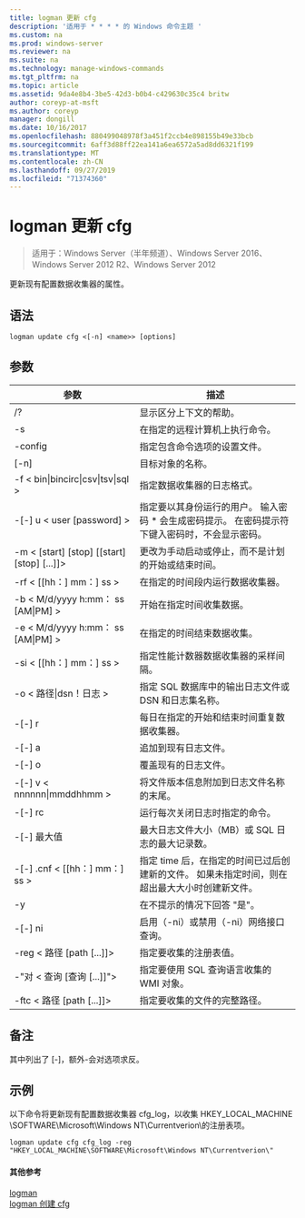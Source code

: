 ```yaml
---
title: logman 更新 cfg
description: '适用于 * * * * 的 Windows 命令主题 '
ms.custom: na
ms.prod: windows-server
ms.reviewer: na
ms.suite: na
ms.technology: manage-windows-commands
ms.tgt_pltfrm: na
ms.topic: article
ms.assetid: 9da4e8b4-3be5-42d3-b0b4-c429630c35c4 britw
author: coreyp-at-msft
ms.author: coreyp
manager: dongill
ms.date: 10/16/2017
ms.openlocfilehash: 880499048978f3a451f2ccb4e898155b49e33bcb
ms.sourcegitcommit: 6aff3d88ff22ea141a6ea6572a5ad8dd6321f199
ms.translationtype: MT
ms.contentlocale: zh-CN
ms.lasthandoff: 09/27/2019
ms.locfileid: "71374360"
---
```

# <a name="logman-update-cfg"></a>logman 更新 cfg

>适用于：Windows Server（半年频道）、Windows Server 2016、Windows Server 2012 R2、Windows Server 2012

更新现有配置数据收集器的属性。  

## <a name="syntax"></a>语法  
```  
logman update cfg <[-n] <name>> [options]  
```  
## <a name="parameters"></a>参数  

|                    参数                     |                                                                               描述                                                                               |
|--------------------------------------------------|-------------------------------------------------------------------------------------------------------------------------------------------------------------------------|
|                        /?                        |                                                                    显示区分上下文的帮助。                                                                     |
|                -s <computer name>                |                                                          在指定的远程计算机上执行命令。                                                          |
|                 -config <value>                  |                                                         指定包含命令选项的设置文件。                                                         |
|                   [-n] <name>                    |                                                                       目标对象的名称。                                                                        |
| -f < bin&#124;bincirc&#124;csv&#124;tsv&#124;sql > |                                                            指定数据收集器的日志格式。                                                             |
|             -[-] u < user [password] >              | 指定要以其身份运行的用户。 输入密码 \* 会生成密码提示。 在密码提示符下键入密码时，不会显示密码。 |
|    -m < [start] [stop] [[start] [stop] [...]]>    |                                                更改为手动启动或停止，而不是计划的开始或结束时间。                                                 |
|                -rf < [[hh：] mm：] ss >                |                                                        在指定的时间段内运行数据收集器。                                                         |
|        -b < M/d/yyyy h:mm： ss [AM&#124;PM] >         |                                                              开始在指定时间收集数据。                                                               |
|        -e < M/d/yyyy h:mm： ss [AM&#124;PM] >         |                                                               在指定的时间结束数据收集。                                                                |
|                -si < [[hh：] mm：] ss >                |                                                 指定性能计数器数据收集器的采样间隔。                                                  |
|              -o < 路径&#124;dsn！日志 >              |                                              指定 SQL 数据库中的输出日志文件或 DSN 和日志集名称。                                               |
|                      -[-] r                       |                                                  每日在指定的开始和结束时间重复数据收集器。                                                  |
|                      -[-] a                       |                                                                     追加到现有日志文件。                                                                     |
|                      -[-] o                      |                                                                     覆盖现有的日志文件。                                                                     |
|           -[-] v < nnnnnn&#124;mmddhhmm >           |                                                   将文件版本信息附加到日志文件名称的末尾。                                                   |
|                  -[-] rc <task>                   |                                                         运行每次关闭日志时指定的命令。                                                          |
|                 -[-] 最大值 <value>                  |                                                 最大日志文件大小（MB）或 SQL 日志的最大记录数。                                                  |
|              -[-] .cnf < [[hh：] mm：] ss >              |     指定 time 后，在指定的时间已过后创建新的文件。 如果未指定时间，则在超出最大大小时创建新文件。     |
|                        -y                        |                                                             在不提示的情况下回答 "是"。                                                              |
|                      -[-] ni                      |                                                         启用（-ni）或禁用（-ni）网络接口查询。                                                          |
|             -reg < 路径 [path [...]]>             |                                                                 指定要收集的注册表值。                                                                 |
|            -"对 < 查询 [查询 [...]]">            |                                                      指定要使用 SQL 查询语言收集的 WMI 对象。                                                       |
|             -ftc < 路径 [path [...]]>             |                                                           指定要收集的文件的完整路径。                                                            |

## <a name="remarks"></a>备注  
其中列出了 [-]，额外-会对选项求反。  
## <a name="BKMK_examples"></a>示例  
以下命令将更新现有配置数据收集器 cfg_log，以收集 HKEY_LOCAL_MACHINE \SOFTWARE\Microsoft\Windows NT\Currentverion\\的注册表项。  
```  
logman update cfg cfg_log -reg "HKEY_LOCAL_MACHINE\SOFTWARE\Microsoft\Windows NT\Currentverion\"  
```  
#### <a name="additional-references"></a>其他参考  
[logman](logman.md)  
[logman 创建 cfg](logman-create-cfg.md)  
